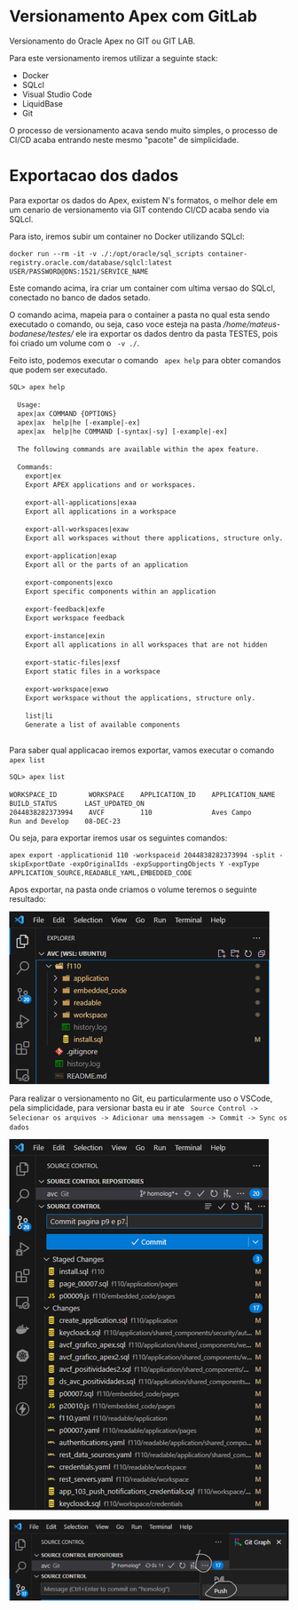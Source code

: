 # Versionamento Apex com GitLab

Versionamento do Oracle Apex no GIT ou GIT LAB.

Para este versionamento iremos utilizar a seguinte stack:

- Docker
- SQLcl
- Visual Studio Code
- LiquidBase
- Git

O processo de versionamento acava sendo muito simples, o processo de CI/CD acaba entrando neste mesmo "pacote" de simplicidade.

# Exportacao dos dados

Para exportar os dados do Apex, existem N's formatos, o melhor dele em um cenario de versionamento via GIT contendo CI/CD acaba sendo via SQLcl.

Para isto, iremos subir um container no Docker utilizando SQLcl:

```
docker run --rm -it -v ./:/opt/oracle/sql_scripts container-registry.oracle.com/database/sqlcl:latest USER/PASSWORD@DNS:1521/SERVICE_NAME
```

Este comando acima, ira criar um container com ultima versao do SQLcl, conectado no banco de dados setado.

O comando acima, mapeia para o container a pasta no qual esta sendo executado o comando, ou seja, caso voce esteja na pasta _/home/mateus-bodanese/testes/_ ele ira exportar os dados dentro da pasta TESTES, pois foi criado um volume com o ``` -v ./```.

Feito isto, podemos executar o comando ``` apex help``` para obter comandos que podem ser executado.

```
SQL> apex help

  Usage: 
  apex|ax COMMAND {OPTIONS}
  apex|ax  help|he [-example|-ex]
  apex|ax  help|he COMMAND [-syntax|-sy] [-example|-ex]

  The following commands are available within the apex feature.

  Commands:
    export|ex
    Export APEX applications and or workspaces. 

    export-all-applications|exaa
    Export all applications in a workspace

    export-all-workspaces|exaw
    Export all workspaces without there applications, structure only.

    export-application|exap
    Export all or the parts of an application

    export-components|exco
    Export specific components within an application

    export-feedback|exfe
    Export workspace feedback 

    export-instance|exin
    Export all applications in all workspaces that are not hidden

    export-static-files|exsf
    Export static files in a workspace

    export-workspace|exwo
    Export workspace without the applications, structure only.

    list|li
    Generate a list of available components
    
```

Para saber qual applicacao iremos exportar, vamos executar o comando ``` apex list ```

```
SQL> apex list

WORKSPACE_ID        WORKSPACE    APPLICATION_ID    APPLICATION_NAME    BUILD_STATUS       LAST_UPDATED_ON  
2044838282373994    AVCF         110               Aves Campo          Run and Develop    08-DEC-23      
```
Ou seja, para exportar iremos usar os seguintes comandos:
```
apex export -applicationid 110 -workspaceid 2044838282373994 -split -skipExportDate -expOriginalIds -expSupportingObjects Y -expType APPLICATION_SOURCE,READABLE_YAML,EMBEDDED_CODE
```

Apos exportar, na pasta onde criamos o volume teremos o seguinte resultado:

![image info](./export.png)


Para realizar o versionamento no Git, eu particularmente uso o VSCode, pela simplicidade, para versionar basta eu ir ate ``` Source Control -> Selecionar os arquivos -> Adicionar uma menssagem -> Commit -> Sync os dados```

![image info](./commit.png)

![image info](./sync.png)
